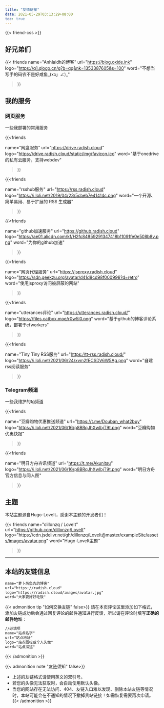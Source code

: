 ```yaml
---
title: "友情链接"
date: 2021-05-29T03:13:29+08:00
toc: true
---
```


{{< friend-css >}}




##  好兄弟们

{{< friends
name="Anhlaidh的博客"
url="https://blog.oxide.ink"
logo="https://q1.qlogo.cn/g?b=qq&nk=1353387605&s=100"
word="不想当写手的码农不是好咸鱼_(xз」∠)_"

>}}



## 我的服务
### 网页服务
一些我部署的常用服务

{{<friends

name="网盘服务"
url="https://drive.radish.cloud"
logo="https://drive.radish.cloud/static/img/favicon.ico"
word="基于onedrive的私有云服务，支持webdev"

>}}


{{<friends

name="rsshub服务"
url="https://rss.radish.cloud"
logo="https://i.loli.net/2019/04/23/5cbeb7e41414c.png"
word="一个开源、简单易用、易于扩展的 RSS 生成器"

>}}

{{<friends

name="github加速服务"
url="https://github.radish.cloud"
logo="https://ae01.alicdn.com/kf/H2fc84859291347418b11091fe0e508b8v.png"
word="为你的github加速"

>}}

{{<friends

name="网页代理服务"
url="https://jsproxy.radish.cloud"
logo="https://sdn.geekzu.org/avatar/d41d8cd98f000998?d=retro"
word="使用jsproxy访问被屏蔽的网站"

>}}

{{<friends

name="utterances评论"
url="https://utterances.radish.cloud/"
logo="https://files.catbox.moe/r0w5l0.png"
word="基于github的博客评论系统，部署于cfworkers"

>}}


{{<friends

name="Tiny Tiny RSS服务"
url="https://tt-rss.radish.cloud/"
logo="https://i.loli.net/2021/06/24/xvm2fECSDV6W5Ag.png"
word="自建rss阅读服务"

>}}


### Telegram频道 
一些我维护的tg频道

{{<friends

name="豆瓣购物优惠推送频道"
url="https://t.me/Douban_what2buy"
logo="https://i.loli.net/2021/06/16/p8BRqJhXwIbjT9t.png"
word="豆瓣购物优惠快报"

>}}

{{<friends

name="明日方舟咨讯频道"
url="https://t.me/Akunitsu"
logo="https://i.loli.net/2021/06/16/p8BRqJhXwIbjT9t.png"
word="明日方舟官方信息与同人图"

>}}

## 主题

本站主题源自Hugo-LoveIt，感谢本主题的开发者们！

{{< friends
name="dillonzq / LoveIt"
url="https://github.com/dillonzq/LoveIt"
logo="https://cdn.jsdelivr.net/gh/dillonzq/LoveIt@master/exampleSite/assets/images/avatar.png"
word="Hugo-LoveIt主题"
>}}


------



## 本站的友链信息

```html
name="萝卜炖鱼丸的博客"
url="https://radish.cloud"
logo="https://radish.cloud/images/avatar.jpg"
word="大家要好好吃饭"
```



{{< admonition tip "如何交换友链" false>}}
请在本页评论区里添加如下格式，添加友链成功后会通过回复评论的邮件通知进行反馈，所以请在评论时填写**正确的邮件地址**：

```html
//必填项
name="站点名字"
url="站点地址"
logo="站点图标或个人头像"
word="站点描述"
```


{{< /admonition >}}

{{< admonition note "友链须知" false>}}

* 上述的友链格式请使用英文的双引号。
* 若您的头像无法获取时，会自动使用默认头像。
* 当您的网站存在无法访问、404、友链入口难以发现、删除本站友链等情况时，本站可能会在不通知的情况下撤掉贵站链接！如需恢复需要再次申请。
  {{< /admonition >}}